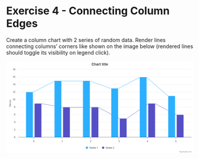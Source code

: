 # Exercise 4 - Connecting Column Edges

Create a column chart with 2 series of random data. Render lines connecting columns’ corners like shown on the image below (rendered lines should toggle its visibility on legend click).

![exercise.gif](exercise.gif)
